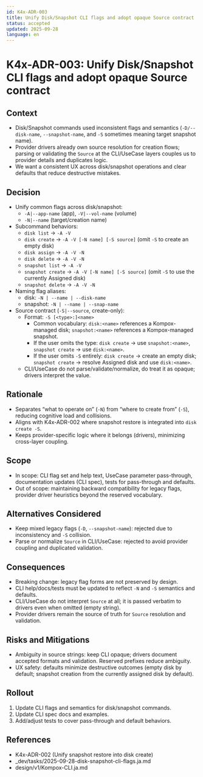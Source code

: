 ```yaml
---
id: K4x-ADR-003
title: Unify Disk/Snapshot CLI flags and adopt opaque Source contract
status: accepted
updated: 2025-09-28
language: en
---
```

# K4x-ADR-003: Unify Disk/Snapshot CLI flags and adopt opaque Source contract

## Context

- Disk/Snapshot commands used inconsistent flags and semantics (`-D/--disk-name`, `--snapshot-name`, and `-S` sometimes meaning target snapshot name).
- Provider drivers already own source resolution for creation flows; parsing or validating the `Source` at the CLI/UseCase layers couples us to provider details and duplicates logic.
- We want a consistent UX across disk/snapshot operations and clear defaults that reduce destructive mistakes.

## Decision

- Unify common flags across disk/snapshot:
  - `-A|--app-name` (app), `-V|--vol-name` (volume)
  - `-N|--name` (target/creation name)
- Subcommand behaviors:
  - `disk list`   → `-A -V`
  - `disk create` → `-A -V [-N name] [-S source]` (omit `-S` to create an empty disk)
  - `disk assign` → `-A -V -N`
  - `disk delete` → `-A -V -N`
  - `snapshot list`   → `-A -V`
  - `snapshot create` → `-A -V [-N name] [-S source]` (omit `-S` to use the currently Assigned disk)
  - `snapshot delete` → `-A -V -N`
- Naming flag aliases:
  - disk: `-N | --name | --disk-name`
  - snapshot: `-N | --name | --snap-name`
- Source contract (`-S|--source`, create-only):
  - Format: `-S [<type>:]<name>`
    - Common vocabulary: `disk:<name>` references a Kompox-managed disk; `snapshot:<name>` references a Kompox-managed snapshot.
    - If the user omits the type: `disk create` → use `snapshot:<name>`, `snapshot create` → use `disk:<name>`.
    - If the user omits `-S` entirely: `disk create` → create an empty disk; `snapshot create` → resolve Assigned disk and use `disk:<name>`.
  - CLI/UseCase do not parse/validate/normalize, do treat it as opaque; drivers interpret the value.

## Rationale

- Separates “what to operate on” (`-N`) from “where to create from” (`-S`), reducing cognitive load and collisions.
- Aligns with K4x-ADR-002 where snapshot restore is integrated into `disk create -S`.
- Keeps provider-specific logic where it belongs (drivers), minimizing cross-layer coupling.

## Scope

- In scope: CLI flag set and help text, UseCase parameter pass-through, documentation updates (CLI spec), tests for pass-through and defaults.
- Out of scope: maintaining backward compatibility for legacy flags, provider driver heuristics beyond the reserved vocabulary.

## Alternatives Considered

- Keep mixed legacy flags (`-D`, `--snapshot-name`): rejected due to inconsistency and `-S` collision.
- Parse or normalize `Source` in CLI/UseCase: rejected to avoid provider coupling and duplicated validation.

## Consequences

- Breaking change: legacy flag forms are not preserved by design.
- CLI help/docs/tests must be updated to reflect `-N` and `-S` semantics and defaults.
- CLI/UseCase do not interpret `Source` at all; it is passed verbatim to drivers even when omitted (empty string).
- Provider drivers remain the source of truth for `Source` resolution and validation.

## Risks and Mitigations

- Ambiguity in source strings: keep CLI opaque; drivers document accepted formats and validation. Reserved prefixes reduce ambiguity.
- UX safety: defaults minimize destructive outcomes (empty disk by default; snapshot creation from the currently assigned disk by default).

## Rollout

1) Update CLI flags and semantics for disk/snapshot commands.
2) Update CLI spec docs and examples.
3) Add/adjust tests to cover pass-through and default behaviors.

## References

- K4x-ADR-002 (Unify snapshot restore into disk create)
- _dev/tasks/2025-09-28-disk-snapshot-cli-flags.ja.md
- design/v1/Kompox-CLI.ja.md